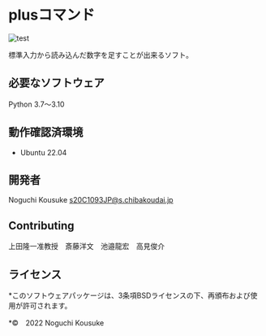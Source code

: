 # plusコマンド
![test](https://github.com/noguchi82/robosys202x/actions/workflows/test.yml/badge.svg)

標準入力から読み込んだ数字を足すことが出来るソフト。

## 必要なソフトウェア

Python 3.7～3.10
## 動作確認済環境
* Ubuntu 22.04

## 開発者

Noguchi Kousuke <s20C1093JP@s.chibakoudai.jp>

## Contributing

上田隆一准教授　斎藤洋文　池邉龍宏　高見俊介

## ライセンス

*このソフトウェアパッケージは、3条項BSDライセンスの下、再頒布および使用が許可されます。

*©　2022 Noguchi Kousuke
